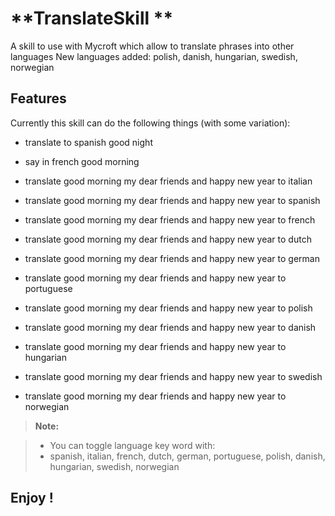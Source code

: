 **TranslateSkill **
===================

A skill to use with Mycroft which allow to translate phrases into other languages
New languages added: polish, danish, hungarian, swedish, norwegian


Features
--------------------

Currently this skill can do the following things (with some variation):

- translate to spanish good night
- say in french good morning

- translate good morning my dear friends and happy new year to italian
- translate good morning my dear friends and happy new year to spanish
- translate good morning my dear friends and happy new year to french
- translate good morning my dear friends and happy new year to dutch
- translate good morning my dear friends and happy new year to german
- translate good morning my dear friends and happy new year to portuguese
- translate good morning my dear friends and happy new year to polish
- translate good morning my dear friends and happy new year to danish
- translate good morning my dear friends and happy new year to hungarian
- translate good morning my dear friends and happy new year to swedish
- translate good morning my dear friends and happy new year to norwegian

> **Note:**

> - You can toggle language key word with:
> - spanish, italian, french, dutch, german, portuguese, polish, danish, hungarian, swedish, norwegian



**Enjoy !**
--------